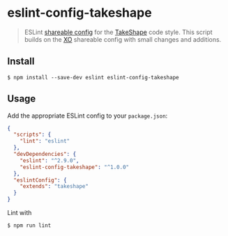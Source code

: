 # eslint-config-takeshape 

> ESLint [shareable config](http://eslint.org/docs/developer-guide/shareable-configs.html)
  for the [TakeShape](http://www.takeshape.io) code style. This script
  builds on the [XO](https://github.com/sindresorhus/xo) shareable config with
  small changes and additions.


## Install

```
$ npm install --save-dev eslint eslint-config-takeshape
```


## Usage

Add the appropriate ESLint config to your `package.json`:

```json
{
  "scripts": {
    "lint": "eslint"
  },
  "devDependencies": {
    "eslint": "^2.9.0",
    "eslint-config-takeshape": "^1.0.0"
  },
  "eslintConfig": {
    "extends": "takeshape"
  }
}
```

Lint with

```sh
$ npm run lint
```
